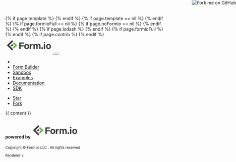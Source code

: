 <!DOCTYPE html>
<html lang="en">
<head>
  <!-- Global site tag (gtag.js) - Google Analytics -->
  <script async src="https://www.googletagmanager.com/gtag/js?id=UA-58453303-6"></script>
  <script>
    window.dataLayer = window.dataLayer || [];
    function gtag(){dataLayer.push(arguments);}
    gtag('js', new Date());
    gtag('config', 'UA-58453303-6');
  </script>
  <base href="{{ site.baseurl }}"></base>
  <meta charset="utf-8">
  <meta http-equiv="X-UA-Compatible" content="IE=edge">
  <meta name="viewport" content="width=device-width, initial-scale=1">
  <title>JavaScript Powered Forms and Form.io SDK</title>
  <link rel="apple-touch-icon" sizes="180x180" href="{{ site.baseurl }}app/favicon/apple-touch-icon.png">
  <link rel="icon" type="image/png" sizes="32x32" href="{{ site.baseurl }}app/favicon/favicon-32x32.png">
  <link rel="icon" type="image/png" sizes="16x16" href="{{ site.baseurl }}app/favicon/favicon-16x16.png">
  <link rel="manifest" href="{{ site.baseurl }}app/favicon/site.webmanifest">
  <link href="{{ site.baseurl }}app/syntax.css" rel="stylesheet">
  <link href="{{ site.baseurl }}app/main.css" rel="stylesheet">
  <link href="https://cdn.jsdelivr.net/npm/bootstrap-icons/font/bootstrap-icons.css" rel="stylesheet">
  {% if page.template %}
    <link href="https://cdn.jsdelivr.net/npm/bootswatch/dist/{{ page.template }}/bootstrap.min.css" rel="stylesheet">
  {% endif %}
  {% if page.template == nil %}
    <link href="https://cdn.jsdelivr.net/npm/bootswatch/dist/spacelab/bootstrap.min.css" rel="stylesheet">
  {% endif %}
  <script src="https://cdn.form.io/ace/ace.js"></script>
  <script src="https://cdn.jsdelivr.net/npm/bootstrap/dist/js/bootstrap.min.js"></script>
  {% if page.formioFull == nil %}
    {% if page.noFormio == nil %}
      <script src="{{ site.baseurl }}dist/formio.embed.js"></script>
    {% endif %}
  {% endif %}
  {% if page.lodash %}
  <script src="https://cdn.jsdelivr.net/npm/lodash@4.17.21/lodash.min.js"></script> 
  {% endif %}
  {% if page.formioFull %}
    <link href="{{ site.baseurl }}dist/formio.full.css" rel="stylesheet">
    <script src="{{ site.baseurl }}dist/formio.full.js"></script>  
  {% endif %}
  {% if page.contrib %}
    <script src="{{ site.baseurl }}dist/formio.contrib.min.js"></script>
  {% endif %}
</head>
<body>
<a href="https://github.com/formio/formio.js"><img style="position: absolute; top: 0; right: 0; border: 0;z-index:3000;" src="https://camo.githubusercontent.com/e7bbb0521b397edbd5fe43e7f760759336b5e05f/68747470733a2f2f73332e616d617a6f6e6177732e636f6d2f6769746875622f726962626f6e732f666f726b6d655f72696768745f677265656e5f3030373230302e706e67" alt="Fork me on GitHub" data-canonical-src="https://s3.amazonaws.com/github/ribbons/forkme_right_green_007200.png"></a>
<nav class="navbar navbar-expand-lg navbar-light bg-light mb-4 p-0">
  <div class="container">
    <a class="navbar-brand p-0" href="#">
      <svg width="150px" id="Layer_1" data-name="Layer 1" xmlns="http://www.w3.org/2000/svg" viewBox="0 0 324 115.2"><defs><style>.cls-1{fill:#373a36;}.cls-2{fill:#69b342;}</style></defs><polygon class="cls-1" points="95.53 37.72 127.07 37.72 127.07 45.67 105.07 45.67 105.07 56.68 125.68 56.68 125.68 64.64 105.07 64.64 105.07 82.62 95.53 82.62 95.53 37.72"/><path class="cls-1" d="M139.14,65.76c0,6.49,2.81,10.34,7.34,10.34s7.15-3.85,7.15-10.28c0-7-2.6-10.39-7.29-10.39-4.35,0-7.2,3.21-7.2,10.33m24-.06c0,10.2-6.14,17.7-16.89,17.7-10.52,0-16.67-7.46-16.67-17.52,0-10.4,6.34-17.75,17.11-17.75,10,0,16.45,7,16.45,17.57"/><path class="cls-1" d="M167,58.06c0-3.35,0-6.33-.07-9.15h9.22c.12.75.24,4.1.24,5.92,1.5-3.85,5.12-6.67,10.89-6.7V57c-6.82-.18-10.89,1.64-10.89,10.88v14.7H167Z"/><path class="cls-1" d="M192.81,57.6c0-2.92,0-5.8-.06-8.69h9c.12.82.31,2.7.36,4a10.6,10.6,0,0,1,9.43-4.8c4.88,0,7.56,2.51,8.76,5.13,2-2.76,4.91-5.13,10.45-5.13,5.92,0,10.76,3.61,10.76,12.38V82.62h-9.17v-21c0-3-1.11-6-4.95-6-4,0-5.56,2.56-5.56,7.73V82.62H212.6V62c0-3.49-.87-6.31-4.88-6.31-3.81,0-5.63,2.33-5.63,8.11V82.62h-9.28Z"/><rect class="cls-1" x="247.55" y="71.18" width="10.09" height="11.44"/><path class="cls-1" d="M263.73,48.91h9.39V82.62h-9.39Zm0-13.83h9.39V43.4h-9.39Z"/><path class="cls-1" d="M289.11,65.76c0,6.49,2.8,10.34,7.33,10.34s7.16-3.85,7.16-10.28c0-7-2.61-10.39-7.29-10.39-4.36,0-7.2,3.21-7.2,10.33m24-.06c0,10.2-6.15,17.7-16.89,17.7-10.53,0-16.67-7.46-16.67-17.52,0-10.4,6.33-17.75,17.11-17.75,10,0,16.45,7,16.45,17.57"/><polygon class="cls-1" points="45.38 65.99 54.91 56.55 46.72 48.42 37.2 57.85 45.38 65.99"/><polygon class="cls-1" points="10.87 57.41 46.43 92.97 54.38 85.01 26.7 57.32 53.92 30.1 46.05 22.23 10.87 57.41"/><polygon class="cls-2" points="59.37 35.48 51.42 43.43 65.73 57.75 51.45 72.03 59.37 80.03 81.63 57.76 81.6 57.73 81.61 57.71 59.37 35.48"/></svg>
    </a>
    <button class="navbar-toggler" type="button" data-bs-toggle="collapse" data-target="#navbarNavAltMarkup" aria-controls="navbarNavAltMarkup" aria-expanded="false" aria-label="Toggle navigation">
      <span class="navbar-toggler-icon"></span>
    </button>
    <div class="collapse navbar-collapse" id="navbarNavAltMarkup">
      <ul class="navbar-nav nav-fill me-auto">
        <li class="nav-item {% if page.section == 'home' %}active bg-white border{% endif %}"><a class="text-dark nav-link p-3" href="{{ site.baseurl }}"><i class="bi bi-house-fill"></i></a></li>
        <li class="nav-item {% if page.section == 'builder' %}active bg-white border{% endif %}"><a class="text-dark nav-link p-3" href="app/builder.html"><i class="bi bi-menu-button-wide"></i> Form Builder</a></li>
        <li class="nav-item {% if page.section == 'sandbox' %}active bg-white border{% endif %}"><a class="text-dark nav-link p-3" href="app/sandbox.html"><i class="bi bi-box"></i> Sandbox</a></li>
        <li class="nav-item {% if page.section == 'examples' %}active bg-white border{% endif %}"><a class="text-dark nav-link p-3" href="app/examples"><i class="bi bi-check-square"></i> Examples</a></li>
        <li class="nav-item"><a class="text-dark nav-link p-3" target="_blank" href="https://help.form.io/developers/form-renderer"><i class="bi bi-book"></i> Documentation</a></li>
        <li class="nav-item {% if page.section == 'sdk'%}active bg-white border{% endif %}"><a class="text-dark nav-link p-3" href="app/sdk"><i class="bi bi-window"></i> SDK</a></li>
      </ul>
      <ul class="navbar-nav float-end">
        <li class="nav-item"><a class="github-button nav-link" href="https://github.com/formio/formio.js" data-size="large" data-show-count="true" aria-label="Star formio/formio.js on GitHub">Star</a></li>
        <li class="nav-item"><a class="github-button nav-link" href="https://github.com/formio/formio.js/fork" data-size="large" data-show-count="true" aria-label="Fork formio/formio.js on GitHub">Fork</a></li>
      </ul>
    </div>
  </div>
</nav>
<div class="{% if page.fluid %}container-fluid{% endif %}{% if page.fluid == nil %}container{% endif %}">
  {{ content }}
</div>
<div class="container">
  <footer class="py-3 my-4">
    <h4 class="align-center text-center text-muted">powered by <svg width="150px" id="Layer_1" data-name="Layer 1" xmlns="http://www.w3.org/2000/svg" viewBox="0 0 324 115.2"><defs><style>.cls-1{fill:#373a36;}.cls-2{fill:#69b342;}</style></defs><polygon class="cls-1" points="95.53 37.72 127.07 37.72 127.07 45.67 105.07 45.67 105.07 56.68 125.68 56.68 125.68 64.64 105.07 64.64 105.07 82.62 95.53 82.62 95.53 37.72"/><path class="cls-1" d="M139.14,65.76c0,6.49,2.81,10.34,7.34,10.34s7.15-3.85,7.15-10.28c0-7-2.6-10.39-7.29-10.39-4.35,0-7.2,3.21-7.2,10.33m24-.06c0,10.2-6.14,17.7-16.89,17.7-10.52,0-16.67-7.46-16.67-17.52,0-10.4,6.34-17.75,17.11-17.75,10,0,16.45,7,16.45,17.57"/><path class="cls-1" d="M167,58.06c0-3.35,0-6.33-.07-9.15h9.22c.12.75.24,4.1.24,5.92,1.5-3.85,5.12-6.67,10.89-6.7V57c-6.82-.18-10.89,1.64-10.89,10.88v14.7H167Z"/><path class="cls-1" d="M192.81,57.6c0-2.92,0-5.8-.06-8.69h9c.12.82.31,2.7.36,4a10.6,10.6,0,0,1,9.43-4.8c4.88,0,7.56,2.51,8.76,5.13,2-2.76,4.91-5.13,10.45-5.13,5.92,0,10.76,3.61,10.76,12.38V82.62h-9.17v-21c0-3-1.11-6-4.95-6-4,0-5.56,2.56-5.56,7.73V82.62H212.6V62c0-3.49-.87-6.31-4.88-6.31-3.81,0-5.63,2.33-5.63,8.11V82.62h-9.28Z"/><rect class="cls-1" x="247.55" y="71.18" width="10.09" height="11.44"/><path class="cls-1" d="M263.73,48.91h9.39V82.62h-9.39Zm0-13.83h9.39V43.4h-9.39Z"/><path class="cls-1" d="M289.11,65.76c0,6.49,2.8,10.34,7.33,10.34s7.16-3.85,7.16-10.28c0-7-2.61-10.39-7.29-10.39-4.36,0-7.2,3.21-7.2,10.33m24-.06c0,10.2-6.15,17.7-16.89,17.7-10.53,0-16.67-7.46-16.67-17.52,0-10.4,6.33-17.75,17.11-17.75,10,0,16.45,7,16.45,17.57"/><polygon class="cls-1" points="45.38 65.99 54.91 56.55 46.72 48.42 37.2 57.85 45.38 65.99"/><polygon class="cls-1" points="10.87 57.41 46.43 92.97 54.38 85.01 26.7 57.32 53.92 30.1 46.05 22.23 10.87 57.41"/><polygon class="cls-2" points="59.37 35.48 51.42 43.43 65.73 57.75 51.45 72.03 59.37 80.03 81.63 57.76 81.6 57.73 81.61 57.71 59.37 35.48"/></svg></h4>
    <p class="text-center text-muted mb-0" style="font-size: 0.8em">Copyright © Form.io LLC <span id="year"></span>. All rights reserved</p>
    <p class="text-center text-muted mb-0" style="font-size: 0.8em">Renderer v<span id="renderer-version"></span></p>
    <script async defer src="https://buttons.github.io/buttons.js"></script>
    <script type="text/javascript">
      document.getElementById('year').innerText = (new Date()).getFullYear();
      document.getElementById('renderer-version').innerHTML = Formio.version;
    </script>
  </footer>
</div>
</body>
</html>
